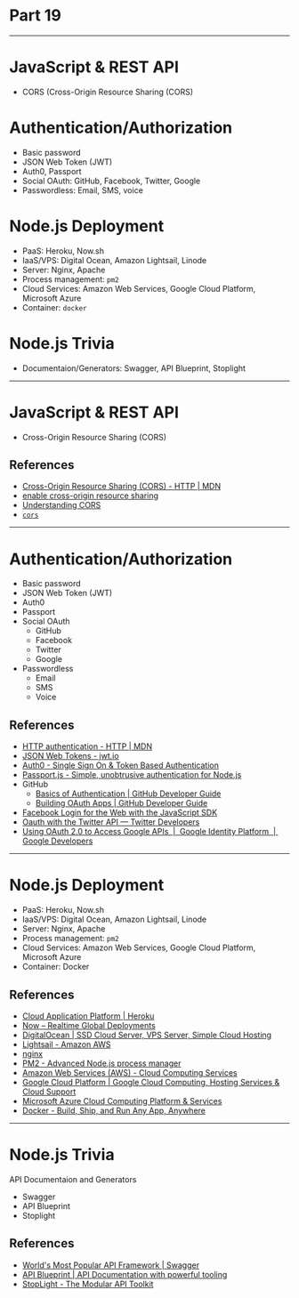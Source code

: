 # Part 19

---

# JavaScript & REST API

* CORS (Cross-Origin Resource Sharing (CORS)

# Authentication/Authorization

* Basic password
* JSON Web Token (JWT)
* Auth0, Passport
* Social OAuth: GitHub, Facebook, Twitter, Google
* Passwordless: Email, SMS, voice

# Node.js Deployment

* PaaS: Heroku, Now.sh
* IaaS/VPS: Digital Ocean, Amazon Lightsail, Linode
* Server: Nginx, Apache
* Process management: `pm2`
* Cloud Services: Amazon Web Services, Google Cloud Platform, Microsoft Azure
* Container: `docker`

# Node.js Trivia

* Documentaion/Generators: Swagger, API Blueprint, Stoplight

---

# JavaScript & REST API

* Cross-Origin Resource Sharing (CORS)

## References

* [Cross-Origin Resource Sharing (CORS) - HTTP | MDN](https://developer.mozilla.org/en-US/docs/Web/HTTP/CORS)
* [enable cross-origin resource sharing](https://enable-cors.org)
* [Understanding CORS](https://spring.io/understanding/CORS)
* [`cors`](https://npm.im/cors)

---

# Authentication/Authorization

* Basic password
* JSON Web Token (JWT)
* Auth0
* Passport
* Social OAuth
  * GitHub
  * Facebook
  * Twitter
  * Google
* Passwordless
  * Email
  * SMS
  * Voice

## References

* [HTTP authentication - HTTP | MDN](https://developer.mozilla.org/en-US/docs/Web/HTTP/Authentication)
* [JSON Web Tokens - jwt.io](https://jwt.io)
* [Auth0 - Single Sign On & Token Based Authentication](https://auth0.com)
* [Passport.js - Simple, unobtrusive authentication for Node.js](http://www.passportjs.org)
* GitHub
  * [Basics of Authentication | GitHub Developer Guide](https://developer.github.com/v3/guides/basics-of-authentication/)
  * [Building OAuth Apps | GitHub Developer Guide](https://developer.github.com/apps/building-oauth-apps/)
* [Facebook Login for the Web with the JavaScript SDK](https://developers.facebook.com/docs/facebook-login/web)
* [Oauth with the Twitter API — Twitter Developers](https://developer.twitter.com/en/docs/basics/authentication/overview/oauth)
* [Using OAuth 2.0 to Access Google APIs  |  Google Identity Platform  |  Google Developers](https://developers.google.com/identity/protocols/OAuth2)

---

# Node.js Deployment

* PaaS: Heroku, Now.sh
* IaaS/VPS: Digital Ocean, Amazon Lightsail, Linode
* Server: Nginx, Apache
* Process management: `pm2`
* Cloud Services: Amazon Web Services, Google Cloud Platform, Microsoft Azure
* Container: Docker

## References

* [Cloud Application Platform | Heroku](https://www.heroku.com)
* [Now – Realtime Global Deployments](https://zeit.co/now)
* [DigitalOcean | SSD Cloud Server, VPS Server, Simple Cloud Hosting](https://www.digitalocean.com)
* [Lightsail - Amazon AWS](https://aws.amazon.com/lightsail)
* [nginx](http://nginx.org)
* [PM2 - Advanced Node.js process manager](http://pm2.keymetrics.io)
* [Amazon Web Services (AWS) - Cloud Computing Services](https://aws.amazon.com)
* [Google Cloud Platform | Google Cloud Computing, Hosting Services & Cloud Support](https://cloud.google.com)
* [Microsoft Azure Cloud Computing Platform & Services](https://azure.microsoft.com/en-us)
* [Docker - Build, Ship, and Run Any App, Anywhere](https://www.docker.com)

---

# Node.js Trivia

API Documentaion and Generators

* Swagger
* API Blueprint
* Stoplight

## References

* [World's Most Popular API Framework | Swagger](https://swagger.io)
* [API Blueprint | API Documentation with powerful tooling](https://apiblueprint.org)
* [StopLight - The Modular API Toolkit](https://stoplight.io)
